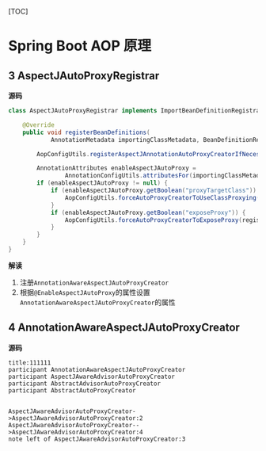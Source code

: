 [TOC]

# Spring Boot AOP 原理


## 3 AspectJAutoProxyRegistrar

**源码**

```java
class AspectJAutoProxyRegistrar implements ImportBeanDefinitionRegistrar {

	@Override
	public void registerBeanDefinitions(
			AnnotationMetadata importingClassMetadata, BeanDefinitionRegistry registry) {

		AopConfigUtils.registerAspectJAnnotationAutoProxyCreatorIfNecessary(registry);

		AnnotationAttributes enableAspectJAutoProxy =
				AnnotationConfigUtils.attributesFor(importingClassMetadata, EnableAspectJAutoProxy.class);
		if (enableAspectJAutoProxy != null) {
			if (enableAspectJAutoProxy.getBoolean("proxyTargetClass")) {
				AopConfigUtils.forceAutoProxyCreatorToUseClassProxying(registry);
			}
			if (enableAspectJAutoProxy.getBoolean("exposeProxy")) {
				AopConfigUtils.forceAutoProxyCreatorToExposeProxy(registry);
			}
		}
	}
}
```

**解读**

1. 注册`AnnotationAwareAspectJAutoProxyCreator`
2. 根据`@EnableAspectJAutoProxy`的属性设置`AnnotationAwareAspectJAutoProxyCreator`的属性

## 4 AnnotationAwareAspectJAutoProxyCreator

**源码**

``` sequence
title:111111
participant AnnotationAwareAspectJAutoProxyCreator
participant AspectJAwareAdvisorAutoProxyCreator
participant AbstractAdvisorAutoProxyCreator
participant AbstractAutoProxyCreator


AspectJAwareAdvisorAutoProxyCreator->AspectJAwareAdvisorAutoProxyCreator:2
AspectJAwareAdvisorAutoProxyCreator-->AspectJAwareAdvisorAutoProxyCreator:4
note left of AspectJAwareAdvisorAutoProxyCreator:3

```

